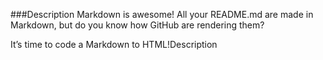 ###Description
Markdown is awesome! All your README.md are made in Markdown, but do you know how GitHub are rendering them?

It’s time to code a Markdown to HTML!Description